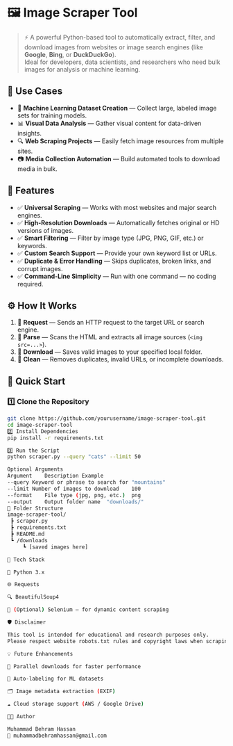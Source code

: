 # 🖼️ **Image Scraper Tool**

> ⚡ A powerful Python-based tool to automatically extract, filter, and download images from websites or image search engines (like **Google**, **Bing**, or **DuckDuckGo**).  
> Ideal for developers, data scientists, and researchers who need bulk images for analysis or machine learning.


## 🎯 **Use Cases**

- 🧠 **Machine Learning Dataset Creation** — Collect large, labeled image sets for training models.  
- 📊 **Visual Data Analysis** — Gather visual content for data-driven insights.  
- 🔍 **Web Scraping Projects** — Easily fetch image resources from multiple sites.  
- 📷 **Media Collection Automation** — Build automated tools to download media in bulk.

## 🔧 **Features**

- ✅ **Universal Scraping** — Works with most websites and major search engines.  
- ✅ **High-Resolution Downloads** — Automatically fetches original or HD versions of images.  
- ✅ **Smart Filtering** — Filter by image type (JPG, PNG, GIF, etc.) or keywords.  
- ✅ **Custom Search Support** — Provide your own keyword list or URLs.  
- ✅ **Duplicate & Error Handling** — Skips duplicates, broken links, and corrupt images.  
- ✅ **Command-Line Simplicity** — Run with one command — no coding required.


## ⚙️ **How It Works**

1. 🔗 **Request** — Sends an HTTP request to the target URL or search engine.  
2. 🧩 **Parse** — Scans the HTML and extracts all image sources (`<img src=...>`).  
3. 💾 **Download** — Saves valid images to your specified local folder.  
4. 🧹 **Clean** — Removes duplicates, invalid URLs, or incomplete downloads.


## 🚀 **Quick Start**

### **1️⃣ Clone the Repository**
```bash
git clone https://github.com/yourusername/image-scraper-tool.git
cd image-scraper-tool
2️⃣ Install Dependencies
pip install -r requirements.txt

3️⃣ Run the Script
python scraper.py --query "cats" --limit 50

Optional Arguments
Argument	Description	Example
--query	Keyword or phrase to search for	"mountains"
--limit	Number of images to download	100
--format	File type (jpg, png, etc.)	png
--output	Output folder name	"downloads/"
📂 Folder Structure
image-scraper-tool/
 ┣ scraper.py
 ┣ requirements.txt
 ┣ README.md
 ┗ /downloads
     ┗ [saved images here]

🧰 Tech Stack

🐍 Python 3.x

🌐 Requests

🔍 BeautifulSoup4

🧠 (Optional) Selenium — for dynamic content scraping

🛡️ Disclaimer

This tool is intended for educational and research purposes only.
Please respect website robots.txt rules and copyright laws when scraping content.

💡 Future Enhancements

🔁 Parallel downloads for faster performance

🧠 Auto-labeling for ML datasets

🗂️ Image metadata extraction (EXIF)

☁️ Cloud storage support (AWS / Google Drive)

🧑‍💻 Author

Muhammad Behram Hassan
📧 muhammadbehramhassan@gmail.com
